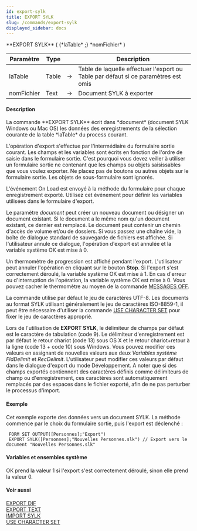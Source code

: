 ```yaml
---
id: export-sylk
title: EXPORT SYLK
slug: /commands/export-sylk
displayed_sidebar: docs
---
```


<!--REF #_command_.EXPORT SYLK.Syntax-->**EXPORT SYLK** ( {*laTable* ;} *nomFichier* )<!-- END REF-->
<!--REF #_command_.EXPORT SYLK.Params-->
| Paramètre | Type |  | Description |
| --- | --- | --- | --- |
| laTable | Table | &srarr; | Table de laquelle effectuer l'export ou Table par défaut si ce paramètres est omis |
| nomFichier | Text | &srarr; | Document SYLK à exporter |

<!-- END REF-->

#### Description 

<!--REF #_command_.EXPORT SYLK.Summary-->La commande **EXPORT SYLK** écrit dans *document* (document SYLK Windows ou Mac OS) les données des enregistrements de la sélection courante de la table *laTable* du process courant.<!-- END REF-->

L'opération d'export s'effectue par l'intermédiaire du formulaire sortie courant. Les champs et les variables sont écrits en fonction de l'ordre de saisie dans le formulaire sortie. C'est pourquoi vous devez veiller à utiliser un formulaire sortie ne contenant que les champs ou objets saisissables que vous voulez exporter. Ne placez pas de boutons ou autres objets sur le formulaire sortie. Les objets de sous-formulaire sont ignorés.

L'événement On Load est envoyé à la méthode du formulaire pour chaque enregistrement exporté. Utilisez cet événement pour définir les variables utilisées dans le formulaire d'export.

Le paramètre *document* peut créer un nouveau document ou désigner un document existant. Si le document a le même nom qu'un document existant, ce dernier est remplacé. Le document peut contenir un chemin d'accès de volume et/ou de dossiers. Si vous passez une chaîne vide, la boîte de dialogue standard de sauvegarde de fichiers est affichée. Si l'utilisateur annule ce dialogue, l'opération d'export est annulée et la variable système OK est mise à 0\. 

Un thermomètre de progression est affiché pendant l'export. L'utilisateur peut annuler l'opération en cliquant sur le bouton **Stop**. Si l'export s'est correctement déroulé, la variable système OK est mise à 1\. En cas d'erreur ou d'interruption de l'opération, la variable système OK est mise à 0\. Vous pouvez cacher le thermomètre au moyen de la commande [MESSAGES OFF](messages-off.md).

La commande utilise par défaut le jeu de caractères UTF-8\. Les documents au format SYLK utilisant généralement le jeu de caractères ISO-8859-1, il peut être nécessaire d'utiliser la commande [USE CHARACTER SET](use-character-set.md) pour fixer le jeu de caractères approprié. 

Lors de l'utilisation de **EXPORT SYLK**, le délimiteur de champs par défaut est le caractère de tabulation (code 9). Le délimiteur d'enregistrement est par défaut le retour chariot (code 13) sous OS X et le retour chariot+retour à la ligne (code 13 + code 10) sous Windows. Vous pouvez modifier ces valeurs en assignant de nouvelles valeurs aux deux *Variables système* *FldDelimit* et *RecDelimit*. L'utilisateur peut modifier ces valeurs par défaut dans le dialogue d'export du mode Développement. A noter que si des champs exportés contiennent des caractères définis comme délimiteurs de champ ou d'enregistrement, ces caractères sont automatiquement remplacés par des espaces dans le fichier exporté, afin de ne pas perturber le processus d'import. 

#### Exemple 

Cet exemple exporte des données vers un document SYLK. La méthode commence par le choix du formulaire sortie, puis l'export est déclenché :

```4d
 FORM SET OUTPUT([Personnes];"Export")
 EXPORT SYLK([Personnes];"Nouvelles Personnes.slk") // Export vers le document "Nouvelles Personnes.slk"
```

#### Variables et ensembles système 

OK prend la valeur 1 si l'export s'est correctement déroulé, sinon elle prend la valeur 0\. 

#### Voir aussi 

[EXPORT DIF](export-dif.md)  
[EXPORT TEXT](export-text.md)  
[IMPORT SYLK](import-sylk.md)  
[USE CHARACTER SET](use-character-set.md)  